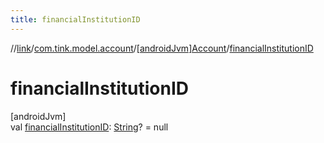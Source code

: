 ```yaml
---
title: financialInstitutionID
---
```

//[link](../../../index.html)/[com.tink.model.account](../index.html)/[[androidJvm]Account](index.html)/[financialInstitutionID](financial-institution-i-d.html)



# financialInstitutionID



[androidJvm]\
val [financialInstitutionID](financial-institution-i-d.html): [String](https://kotlinlang.org/api/latest/jvm/stdlib/kotlin/-string/index.html)? = null




